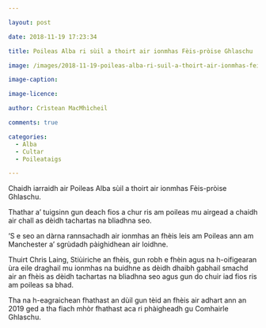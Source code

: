 ```yaml
---

layout: post

date: 2018-11-19 17:23:34

title: Poileas Alba ri sùil a thoirt air ionmhas Fèis-pròise Ghlaschu

image: /images/2018-11-19-poileas-alba-ri-suil-a-thoirt-air-ionmhas-feis-proise-ghlaschu.jpg

image-caption:

image-licence:

author: Crìstean MacMhìcheil

comments: true

categories:
  - Alba
  - Cultar
  - Poileataigs

---
```


Chaidh iarraidh air Poileas Alba sùil a thoirt air ionmhas Fèis-pròise Ghlaschu.

<!--more-->

Thathar a&#8217; tuigsinn gun deach fios a chur ris am poileas mu airgead a chaidh air chall as dèidh tachartas na bliadhna seo.

&#8216;S e seo an dàrna rannsachadh air ionmhas an fhèis leis am Poileas ann am Manchester a&#8217; sgrùdadh pàighidhean air loidhne.

Thuirt Chris Laing, Stiùiriche an fhèis, gun robh e fhèin agus na h-oifigearan ùra eile draghail mu ionmhas na buidhne as dèidh dhaibh gabhail smachd air an fhèis as dèidh tachartas na bliadhna seo agus gun do chuir iad fios ris am poileas sa bhad.

Tha na h-eagraichean fhathast an dùil gun tèid an fhèis air adhart ann an 2019 ged a tha fiach mhòr fhathast aca ri phàigheadh gu Comhairle Ghlaschu.

